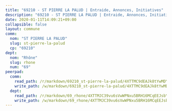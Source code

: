 ```yaml
---
title: "69210 - ST PIERRE LA PALUD | Entraide, Annonces, Initiatives"
description: "69210 - ST PIERRE LA PALUD | Entraide, Annonces, Initiatives"
date: 2020-01-11T14:09:21+09:00
collapsible: false
layout: commune
comm:
  nom: "ST PIERRE LA PALUD"
  slug: st-pierre-la-palud
  cp: "69210"
dept:
  nom: "Rhône"
  slug: rhone
  num: "69"
peerpad:
  comm:
    read_path: /r/markdown/69210_st-pierre-la-palud/4XTTMC9dEAJk8tYwMDYLEyYuHwNP54oRKrvEM4k7aj2phYGCd
    write_path: /w/markdown/69210_st-pierre-la-palud/4XTTMC9dEAJk8tYwMDYLEyYuHwNP54oRKrvEM4k7aj2phYGCd-K3TgTnoZCTrAjyHDTkNqkEspj9GHMqpf9m8n7YzhEcB9tLYc3YqitaC3SSA4p3vGsx978FjCmCiBNLyhsqYzyYr7x6JgjvT2jCaTGSvgnTPuqNNWR64vY6gJ9sxbCLbr81jasmkh
  dept:
    read_path: /r/markdown/69_rhone/4XTTMJC39vu6sVwWPNxu5BRH16MCqEEJsbYu4RNyAxnNmNtVW
    write_path: /w/markdown/69_rhone/4XTTMJC39vu6sVwWPNxu5BRH16MCqEEJsbYu4RNyAxnNmNtVW-K3TgUzVUEXrXvc8NoaD9JfiBpc5MBFP7KZFqLEsm11xqJDEwSVMy7UACp2eYMzek3K6y2WLoyzq5xdKMZeizKNpfHbUBgJcoYSqfidBaPx8RcTCPmdCXhdgeLZLEYHVco5fHD6Pz
---
```


